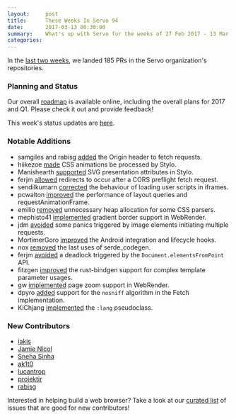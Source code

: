 ```yaml
---
layout:     post
title:      These Weeks In Servo 94
date:       2017-03-13 00:30:00
summary:    What's up with Servo for the weeks of 27 Feb 2017 - 13 Mar 2017
categories:
---
```


In the [last two weeks](https://github.com/pulls?utf8=%E2%9C%93&q=is%3Apr+is%3Amerged+closed%3A2017-02-27..2017-03-13+user%3Aservo+),
we landed 185 PRs in the Servo organization's repositories.

### Planning and Status

Our overall [roadmap](https://github.com/servo/servo/wiki/Roadmap) is available online, including the overall plans for 2017 and Q1. Please check it out and provide feedback!

This week's status updates are [here](https://www.standu.ps/project/servo/).

### Notable Additions

- samgiles and rabisg [added](https://github.com/servo/servo/pull/15547) the Origin header to fetch requests.
- hiikezoe [made](https://github.com/servo/servo/pull/15900) CSS animations be processed by Stylo.
- Manishearth [supported](https://github.com/servo/servo/pull/15893) SVG presentation attributes in Stylo.
- ferjm [allowed](https://github.com/servo/servo/pull/15889) redirects to occur after a CORS preflight fetch request.
- sendilkumarn [corrected](https://github.com/servo/servo/pull/15874) the behaviour of loading user scripts in iframes.
- pcwalton [improved](https://github.com/servo/servo/pull/15874) the performance of layout queries and requestAnimationFrame.
- emilio [removed](https://github.com/servo/rust-cssparser/pull/124) unnecessary heap allocation for some CSS parsers.
- mephisto41 [implemented](https://github.com/servo/webrender/pull/953) gradient border support in WebRender.
- jdm [avoided](https://github.com/servo/servo/pull/15771) some panics triggered by image elements initiating multiple requests.
- MortimerGoro [improved](https://github.com/servo/glutin/pull/117) the Android integration and lifecycle hooks.
- nox [removed](https://github.com/servo/servo/pull/15769) the last uses of serde_codegen.
- ferjm [avoided](https://github.com/servo/servo/pull/15768) a deadlock triggered by the `Document.elementsFromPoint` API.
- fitzgen [improved](https://github.com/servo/rust-bindgen/pull/544) the rust-bindgen support for complex template parameter usages.
- gw [implemented](https://github.com/servo/webrender/pull/931) page zoom support in WebRender.
- dpyro [added](https://github.com/servo/servo/pull/14620) support for the `nosniff` algorithm in the Fetch implementation.
- KiChjang [implemented](https://github.com/servo/servo/pull/15464) the `:lang` pseudoclass.

### New Contributors

- [iakis](https://github.com/Iakis)
- [Jamie Nicol](https://github.com/jamienicol)
- [Sneha Sinha](https://github.com/snehasi)
- [ak1t0](https://github.com/ak1t0)
- [lucantrop](https://github.com/lucantrop)
- [projektir](https://github.com/projektir)
- [rabisg](https://github.com/rabisg)

Interested in helping build a web browser? Take a look at our [curated list](https://starters.servo.org/) of issues that are good for new contributors!
